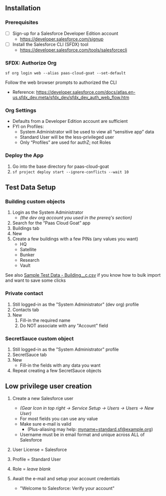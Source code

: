 ## Installation

### Prerequisites

- [ ] Sign-up for a Salesforce Developer Edition account
  - https://developer.salesforce.com/signup
- [ ] Install the Salesforce CLI (SFDX) tool
  - https://developer.salesforce.com/tools/salesforcecli

### SFDX: Authorize Org

`sf org login web --alias paas-cloud-goat --set-default`

Follow the web browser prompts to authorized the CLI
- Reference: https://developer.salesforce.com/docs/atlas.en-us.sfdx_dev.meta/sfdx_dev/sfdx_dev_auth_web_flow.htm

### Org Settings
- Defaults from a Developer Edition account are sufficient
- FYI on Profiles:
  - System Administrator will be used to view all “sensitive app” data
  - Standard User will be the less-privileged user
  - Only “Profiles” are used for authZ; not Roles

### Deploy the App
1. Go into the base directory for paas-cloud-goat
1. `sf project deploy start --ignore-conflicts --wait 10`

## Test Data Setup

### Building custom objects
1. Login as the System Administrator
   - _(the dev org account you used in the prereq's section)_
1. Search for the “Paas Cloud Goat” app
1. Buildings tab
1. New
1. Create a few buildings with a few PINs (any values you want)
   - HQ
   - Satellite
   - Bunker
   - Research
   - Vault

See also [Sample Test Data - Building__c.csv](/Resources/Sample%20Test%20Data%20-%20Building__c.csv) if you know how to bulk import and want to save some clicks

### Private contact
1. Still logged-in as the "System Administrator" (dev org) profile
1. Contacts tab
1. New
   1. Fill-in the required name
   1. Do NOT associate with any "Account" field
  
### SecretSauce custom object
1. Still logged-in as the "System Administrator" profile
1. SecretSauce tab
1. New
   - Fill-in the fields with any data you want
1. Repeat creating a few SecretSauce objects

## Low privilege user creation
1. Create a new Salesforce user
   - _(Gear Icon in top right -> Service Setup -> Users -> Users -> New User)_
   - For most fields you can use any value
   - Make sure e-mail is valid
     - (Plus-aliasing may help:  myname+standard.sf@example.org)
   - Username must be in email format and unique across ALL of Salesforce

1. User License = Salesforce
1. Profile = Standard User
1. Role = _leave blank_
1. Await the e-mail and setup your account credentials
   - "Welcome to Salesforce: Verify your account"
